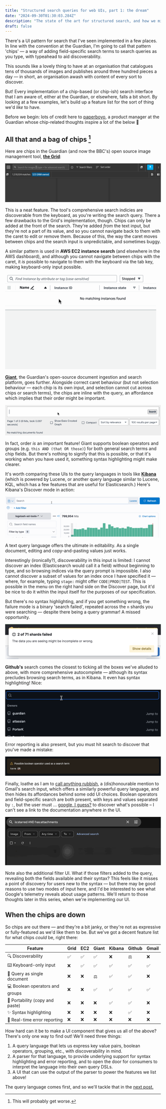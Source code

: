 ```yaml
---
title: "Structured search queries for web UIs, part 1: the dream"
date: "2024-09-30T01:30:03.284Z"
description: "The state of the art for structured search, and how we might do better"
draft: false
---
```


There's a UI pattern for search that I've seen implemented in a few places. In line with the convention at the Guardian, I'm going to call that pattern 'chips' — a way of adding field-specific search terms to search queries as you type, with typeahead to aid discoverability.

This sounds like a lovely thing to have at an organisation that catalogues tens of thousands of images and publishes around three hundred pieces a day — in short, an organisation awash with content of every sort to discover.

But! Every implementation of a chip-based (or chip-ish) search interface that I am aware of, either at the Guardian, or elsewhere, falls a bit short. By looking at a few examples, let's build up a feature list for the sort of thing we'd _like_ to have.

Before we begin: lots of credit here to [paperboyo](https://github.com/paperboyo), a product manager at the Guardian whose chip-related thoughts inspire a lot of the below 🍟

## All that and a bag of chips [^1]

Here are chips in the Guardian (and now the BBC's) open source image management tool, [**the Grid**](https://github.com/guardian/grid):

![grid-chips](grid-chips.gif)

This is a neat feature. The tool's comprehensive search indicies are discoverable from the keyboard, as you're writing the search query. There a few drawbacks to the Grid's implementation, though. Chips can only be added at the front of the search. They're added _from_ the text input, but they're not a part of its value, and so you cannot navigate back to them with the caret to edit or remove them. Because of this, the way the caret moves between chips and the search input is unpredictable, and sometimes buggy.

A similar pattern is used in **AWS EC2 instance search** (and elsewhere in the AWS dashboard), and although you cannot navigate between chips with the caret, it _is_ possible to navigate to them with the keyboard via the tab key, making keyboard-only input possible.

![aws-chips](aws-chips.gif)

[**Giant**](https://github.com/guardian/giant), the Guardian's open-source document ingestion and search platform, goes further. Alongside correct caret behaviour (but not selection behaviour — each chip is its own input, and selection cannot cut across chips or search terms), the chips are inline with the query, an affordance which implies that their order might be important.

![giant-chips](giant-chips.gif)

In fact, order _is_ an important feature! Giant supports boolean operators and groups (e.g. `this AND (that OR those)`) for both general search terms and chip fields. But there's nothing to signify that this is possible, or that it's working when you have used it, something syntax highlighting might make clearer.

It's worth comparing these UIs to the query languages in tools like [**Kibana**](https://www.elastic.co/kibana) (which is powered by Lucene, or another query language similar to Lucene, KQL, which has a few features that are useful for Elasticsearch.) Here's Kibana's Discover mode in action:

![elk-chips](elk-chips.gif)

A text query language offers the ultimate in editability. As a single document, editing and copy-and-pasting values just works.

Interestingly (ironically?), discoverability in this input is limited: I cannot discover an index (Elasticsearch would call it a field) without beginning to type, and so browsing indices via the query prompt is impossible. I also cannot discover a subset of values for an index once I have specified it — where, for example, typing `stage:` might offer `CODE|PROD|TEST`. This is possible in the menu on the right hand side on the Discover page, but it'd be nice to do it within the input itself for the purposes of our specification.

But there's no syntax highlighting, and if you get something wrong, the failure mode is a binary 'search failed', repeated across the `n` shards you were searching — despite there being a query grammar! A missed opportunity.

![But — _why_ did they fail? :(((](elk-fail.png)

**Github's** search comes the closest to ticking all the boxes we've alluded to above, with more comprehensive autocomplete — although its syntax precludes browsing search terms, as in Kibana. It even has syntax highlighting! Nice:

![github-chips](github-chips.gif)

Error reporting is also present, but you must hit search to discover that you've made a mistake:

![It'd be nice to see this as we typed.](github-error.png)

Finally, loathe as I am to [call anything rubbish](./its-not-rubbish), a (dis)honourable mention to Gmail's search input, which offers a similarly powerful query language, and then hides its affordances behind some odd UI choices. Boolean operators and field-specific search are both present, with keys and values separated by `:`, but the user must … [google, I guess?](https://support.google.com/mail/answer/7190?hl=en&co=GENIE.Platform%3DAndroid) to discover what's possible – I can't see a link to the documentation anywhere in the UI.

![gmail-chips](gmail-chips.gif)

Note also the additional filter UI. What if those filters added to the query, revealing both the fields available and their syntax? This feels like it misses a point of discovery for users new to the syntax — but there may be good reasons to use two modes of input here, and I'd be interested to see what Google's telemetry reveals about usage patterns. We'll return to those thoughts later in this series, when we're implementing our UI.

## When the chips are down

So chips are out there — and they're a bit janky, or they're not as expressive or fully-featured as we'd like them to be. But we've got a decent feature list for what chips _could_ be, right there:

|Feature|Grid|EC2|Giant|Kibana|Github|Gmail|
|-|-|-|-|-|-|-|
|🔍 Discoverability|✅|✅|✅|❌|⚖️|❌|
|⌨️ Keyboard-only input|❌|✅|✅|✅|✅|✅|
|📄 Query as single document|❌|❌|⚖️|✅|✅|❌|
|💻 Boolean operators and groups|❌|❌|✅|✅|✅|✅|
|🧳 Portability (copy and paste)|❌|❌|❌|✅|✅|❌|
|✨ Syntax highlighting|❌|❌|❌|❌|✅|❌|
|🚨 Real-time error reporting|❌|❌|❌|❌|❌|❌|

How hard can it be to make a UI component that gives us all of the above? There's only one way to find out! We'll need three things:
1. A query language that lets us express key value pairs, boolean operators, grouping, etc., with discoverability in mind.
2. A parser for that language, to provide underlying support for syntax highlighting and error reporting, and to open the door for consumers to interpret the language into their own query DSLs.
3. A UI that can use the output of the parser to power the features we list above!

The query language comes first, and so we'll tackle that in the [next post.](/structured-search-ui-2)

[^1]: This will probably get worse.